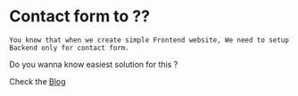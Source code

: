 # Contact form to ??

`You know that when we create simple Frontend website, We need to setup Backend only for contact form.`

Do you wanna know easiest solution for this ?

Check the [Blog](https://dev.to/rinz/contact-form-to--4je)

